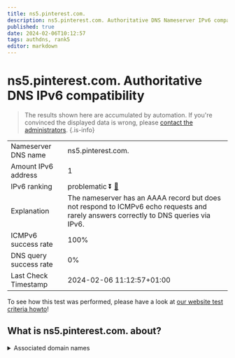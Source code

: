 ```yaml
---
title: ns5.pinterest.com.
description: ns5.pinterest.com. Authoritative DNS Nameserver IPv6 compatibility
published: true
date: 2024-02-06T10:12:57
tags: authdns, rank5
editor: markdown
---
```


# ns5.pinterest.com. Authoritative DNS IPv6 compatibility

> The results shown here are accumulated by automation. If you're convinced the displayed data is wrong, please [contact the administrators](/howto/chat). 
{.is-info}




|   |   |
| - | - |
| Nameserver DNS name | ns5.pinterest.com.
| Amount IPv6 address | 1
| IPv6 ranking | problematic :arrow_double_down: [🔗](/howto/ranking) |
| Explanation | The nameserver has an AAAA record but does not respond to ICMPv6 echo requests and rarely answers correctly to DNS queries via IPv6. |
| ICMPv6 success rate | 100%|
| DNS query success rate | 0% |
| Last Check Timestamp | 2024-02-06 11:12:57+01:00 |

To see how this test was performed, please have a look at [our website test criteria howto](/howto/testcriteria/authdns)!


## What is ns5.pinterest.com. about?






<details>
<summary>Associated domain names</summary>

www.pinterest.com

</details>
